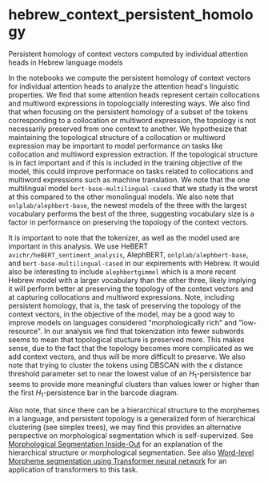 # hebrew_context_persistent_homology
Persistent homology of context vectors computed by individual attention heads in Hebrew language models

In the notebooks we compute the persistent homology of context vectors for individual attention heads to analyze the attention head's linguistic properties. We find that some attention heads represent certain collocations and multiword expressions in topologcially interesting ways. We also find that when focusing on the persistent homology of a subset of the tokens corresponding to a collocation or multiword expression, the topology is not necessarily preserved from one context to another. We hypothesize that maintaining the topological structure of a collocation or multiword expression may be important to model performance on tasks like collocation and multiword expression extraction. If the topological structure is in fact important and if this is included in the training objective of the model, this could improve performace on tasks related to collocations and multiword expressions such as machine translation. We note that the one multilingual model `bert-base-multilingual-cased` that we study is the worst at this compared to the other monolingual models. We also note that `onlplab/alephbert-base`, the newest models of the three with the largest vocabulary performs the best of the three, suggesting vocabulary size is a factor in performance on preserving the topology of the context vectors. 

It is important to note that the tokenizer, as well as the model used are important in this analysis. We use HeBERT `avichr/heBERT_sentiment_analysis`, AlephBERT, `onlplab/alephbert-base`, and `bert-base-multilingual-cased` in our expirements with Hebrew. It would also be interesting to include `alephbertgimmel` which is a more recent Hebrew model with a larger vocabulary than the other three, likely implying it will perform better at preserving the topology of the context vectors and at capturing collocations and multiword expressions. Note, including persistent homology, that is, the task of preserving the topology of the context vectors, in the objective of the model, may be a good way to improve models on languages considered "morphologically rich" and "low-resource". In our analysis we find that tokenization into fewer subwords seems to mean that topological stucture is preserved more. This makes sense, due to the fact that the topology becomes more complicated as we add context vectors, and thus will be more difficult to preserve. We also note that trying to cluster the tokens using DBSCAN with the $\epsilon$ distance threshold parameter set to near the lowest value of an $H_1$-persistence bar seems to provide more meaningful clusters than values lower or higher than the first $H_1$-persistence bar in the barcode diagram. 

Also note, that since there can be a hierarchical structure to the morphemes in a language, and persistent topology is a generalized form of hierarchical clustering (see simplex trees), we may find this provides an alternative perspective on morphological segmentation which is self-supervized. See [Morphological Segmentation Inside-Out](https://arxiv.org/pdf/1911.04916v2.pdf) for an explanation of the hierarchical structure or morphological segmentation. See also [Word-level Morpheme segmentation using Transformer neural network](https://aclanthology.org/2022.sigmorphon-1.15.pdf) for an application of transformers to this task. 

